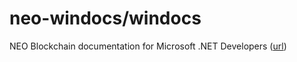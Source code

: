 # neo-windocs/windocs

NEO Blockchain documentation for Microsoft .NET Developers ([url](https://github.com/mwherman2000/neo-windocs/tree/master/windocs))
